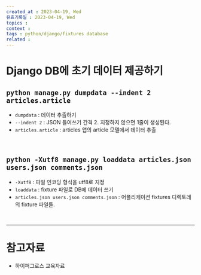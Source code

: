 ```yaml
---
created_at : 2023-04-19, Wed
유효기록일 : 2023-04-19, Wed
topics : 
context : 
tags : python/django/fixtures database
related : 
---
```

# Django DB에 초기 데이터 제공하기

## `python manage.py dumpdata --indent 2 articles.article`
- `dumpdata` : 데이터 추출하기
- `--indent 2` : JSON 들여쓰기 간격 2. 지정하지 않으면 1줄이 생성된다.
- `articles.article` : articles 앱의 article 모델에서 데이터 추출

<br>

## `python -Xutf8 manage.py loaddata articles.json users.json comments.json`
- `-Xutf8` : 파일 인코딩 형식을 utf8로 지정
- `loaddata` : fixture 파일로 DB에 데이터 쓰기
- `articles.json users.json comments.json` : 어플리케이션 fixtures 디렉토레의 fixture 파일들.

<br>

---
# 참고자료
- 하이퍼그로스 교육자료

[^1]: